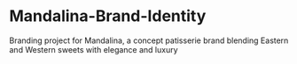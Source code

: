 # Mandalina-Brand-Identity
Branding project for Mandalina, a concept patisserie brand blending Eastern and Western sweets with elegance and luxury
